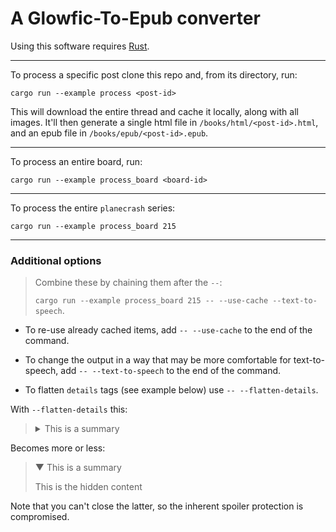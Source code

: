 # A Glowfic-To-Epub converter

Using this software requires [Rust](https://www.rust-lang.org/tools/install).

---

To process a specific post clone this repo and, from its directory, run:
```
cargo run --example process <post-id>
```

This will download the entire thread and cache it locally, along with all images.
It'll then generate a single html file in `/books/html/<post-id>.html`, and an epub file in `/books/epub/<post-id>.epub`.

---

To process an entire board, run:
```
cargo run --example process_board <board-id>
```

---

To process the entire `planecrash` series:
```
cargo run --example process_board 215
```

---

### Additional options

> Combine these by chaining them after the `--`:
>
> `cargo run --example process_board 215 -- --use-cache --text-to-speech`.

- To re-use already cached items, add `-- --use-cache` to the end of the command.

- To change the output in a way that may be more comfortable for text-to-speech, add `-- --text-to-speech` to the end of the command.

- To flatten `details` tags (see example below) use `-- --flatten-details`.


With `--flatten-details` this:
> <details>
> <summary>This is a summary</summary>
> This is the hidden content
> </details>

Becomes more or less:

> ▼ This is a summary
> 
> This is the hidden content

Note that you can't close the latter, so the inherent spoiler protection is compromised.